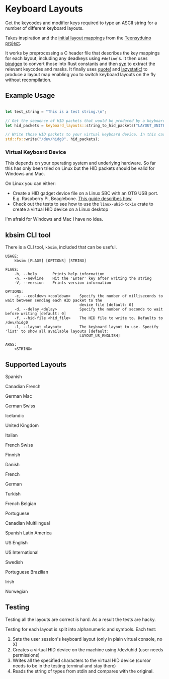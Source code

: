 # Keyboard Layouts

Get the keycodes and modifier keys required to type an ASCII string for a number of different keyboard layouts. 

Takes inspiration and the [initial layout mappings](https://github.com/PaulStoffregen/cores/blob/master/teensy3/keylayouts.h) from the [Teensyduino project](https://github.com/PaulStoffregen/cores).

It works by preprocessing a C header file that describes the key mappings for each layout, including any deadkeys using `#define`'s. It then uses [bindgen](https://docs.rs/bindgen/0.47.2/bindgen/) to convert those into Rust constants and then [syn](https://docs.rs/syn/0.15.26/syn/) to extract the relevant keycodes and masks. It finally uses [quote!](https://docs.rs/quote/0.6.11/quote/) and [lazystatic!](https://docs.rs/lazy_static/1.2.0/lazy_static/) to produce a layout map enabling you to switch keyboard layouts on the fly without recompilation. 

## Example Usage

```rust

let test_string = "This is a test string.\n";

// Get the sequence of HID packets that would be produced by a keyboard with the specified layout
let hid_packets = keyboard_layouts::string_to_hid_packets("LAYOUT_UNITED_KINGDOM", test_string).unwrap();

// Write those HID packets to your virtual keyboard device. In this case a OTG HID gadget device file (linux).
std::fs::write("/dev/hidg0", hid_packets);
```

### Virtual Keyboard Device

This depends on your operating system and underlying hardware. So far this has only been tried on Linux but the HID packets should be valid for Windows and Mac.

On Linux you can either:
- Create a HID gadget device file on a Linux SBC with an OTG USB port. E.g. Raspberry Pi, Beaglebone. [This guide describes how](https://www.isticktoit.net/?p=1383)
- Check out the tests to see how to use the `linux-uhid-tokio` crate to create a virtual HID device on a Linux desktop

I'm afraid for Windows and Mac I have no idea.

## kbsim CLI tool

There is a CLI tool, `kbsim`, included that can be useful.
```
USAGE:
    kbsim [FLAGS] [OPTIONS] [STRING]

FLAGS:
    -h, --help       Prints help information
    -n, --newline    Hit the 'Enter' key after writing the string
    -V, --version    Prints version information

OPTIONS:
    -c, --cooldown <cooldown>    Specify the number of milliseconds to wait between sending each HID packet to the
                                 device file [default: 0]
    -d, --delay <delay>          Specify the number of seconds to wait before writing [default: 0]
    -f, --hid-file <hid_file>    The HID file to write to. Defaults to /dev/hidg0
    -l, --layout <layout>        The keyboard layout to use. Specify 'list' to show all available layouts [default:
                                 LAYOUT_US_ENGLISH]

ARGS:
    <STRING>  
```

## Supported Layouts 

Spanish

Canadian French

German Mac

German Swiss

Icelandic

United Kingdom

Italian

French Swiss

Finnish

Danish

French

German

Turkish

French Belgian

Portuguese

Canadian Multilingual

Spanish Latin America

US English

US International

Swedish

Portuguese Brazilian

Irish

Norwegian

## Testing 

Testing all the layouts are correct is hard. As a result the tests are hacky.

Testing for each layout is split into alphanumeric and symbols.
Each test:
1. Sets the user session's keyboard layout (only in plain virtual console, no X)
1. Creates a virtual HID device on the machine using /dev/uhid (user needs permissions)
1. Writes all the specified characters to the virtual HID device (cursor needs to be in the testing terminal and stay there)
1. Reads the string of types from stdin and compares with the original.

